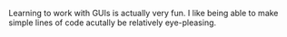 Learning to work with GUIs is actually very fun. I like being able to make simple lines of code acutally be relatively eye-pleasing.
